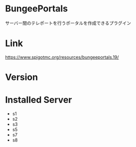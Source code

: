 # BungeePortals
サーバー間のテレポートを行うポータルを作成できるプラグイン

# Link
https://www.spigotmc.org/resources/bungeeportals.19/

# Version

# Installed Server
- s1
- s2
- s3
- s5
- s7
- s8

